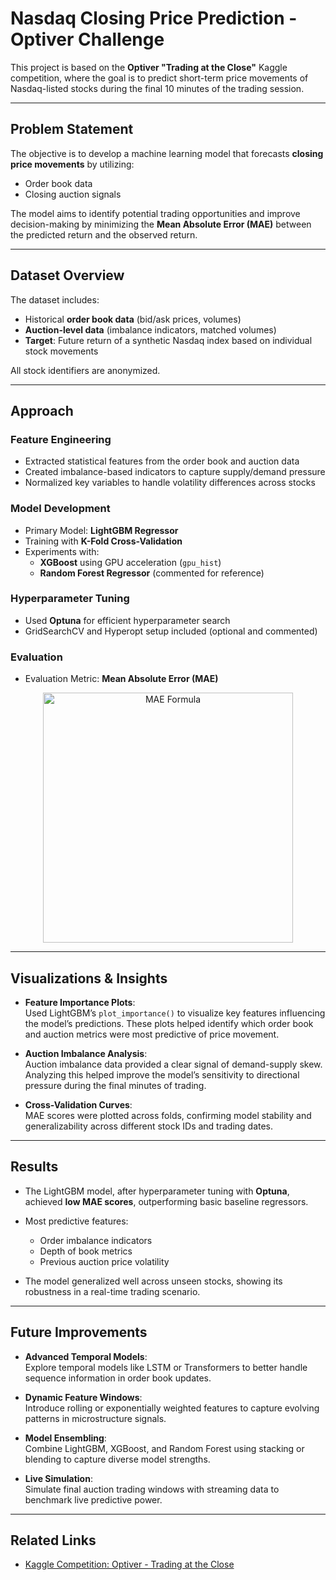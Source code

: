 # Nasdaq Closing Price Prediction - Optiver Challenge

This project is based on the **Optiver "Trading at the Close"** Kaggle competition, where the goal is to predict short-term price movements of Nasdaq-listed stocks during the final 10 minutes of the trading session.

---

## Problem Statement

The objective is to develop a machine learning model that forecasts **closing price movements** by utilizing:
- Order book data
- Closing auction signals

The model aims to identify potential trading opportunities and improve decision-making by minimizing the **Mean Absolute Error (MAE)** between the predicted return and the observed return.

---

## Dataset Overview

The dataset includes:
- Historical **order book data** (bid/ask prices, volumes)
- **Auction-level data** (imbalance indicators, matched volumes)
- **Target**: Future return of a synthetic Nasdaq index based on individual stock movements

All stock identifiers are anonymized.

---

## Approach

### Feature Engineering
- Extracted statistical features from the order book and auction data
- Created imbalance-based indicators to capture supply/demand pressure
- Normalized key variables to handle volatility differences across stocks

### Model Development
- Primary Model: **LightGBM Regressor**
- Training with **K-Fold Cross-Validation**
- Experiments with:
  - **XGBoost** using GPU acceleration (`gpu_hist`)
  - **Random Forest Regressor** (commented for reference)

### Hyperparameter Tuning
- Used **Optuna** for efficient hyperparameter search
- GridSearchCV and Hyperopt setup included (optional and commented)

### Evaluation
- Evaluation Metric: **Mean Absolute Error (MAE)**

<div align="center">
  <img src="https://github.com/user-attachments/assets/c8c9a803-a4f7-4102-8b4f-cee4f94a5c2a" alt="MAE Formula" width="400"/>
</div>

---

## Visualizations & Insights

- **Feature Importance Plots**:  
  Used LightGBM’s `plot_importance()` to visualize key features influencing the model’s predictions. These plots helped identify which order book and auction metrics were most predictive of price movement.

- **Auction Imbalance Analysis**:  
  Auction imbalance data provided a clear signal of demand-supply skew. Analyzing this helped improve the model’s sensitivity to directional pressure during the final minutes of trading.

- **Cross-Validation Curves**:  
  MAE scores were plotted across folds, confirming model stability and generalizability across different stock IDs and trading dates.

---

## Results

- The LightGBM model, after hyperparameter tuning with **Optuna**, achieved **low MAE scores**, outperforming basic baseline regressors.
- Most predictive features:
  - Order imbalance indicators
  - Depth of book metrics
  - Previous auction price volatility

- The model generalized well across unseen stocks, showing its robustness in a real-time trading scenario.

---

## Future Improvements

- **Advanced Temporal Models**:  
  Explore temporal models like LSTM or Transformers to better handle sequence information in order book updates.

- **Dynamic Feature Windows**:  
  Introduce rolling or exponentially weighted features to capture evolving patterns in microstructure signals.

- **Model Ensembling**:  
  Combine LightGBM, XGBoost, and Random Forest using stacking or blending to capture diverse model strengths.

- **Live Simulation**:  
  Simulate final auction trading windows with streaming data to benchmark live predictive power.

---

## Related Links

- [Kaggle Competition: Optiver - Trading at the Close](https://www.kaggle.com/competitions/optiver-trading-at-the-close)
  

